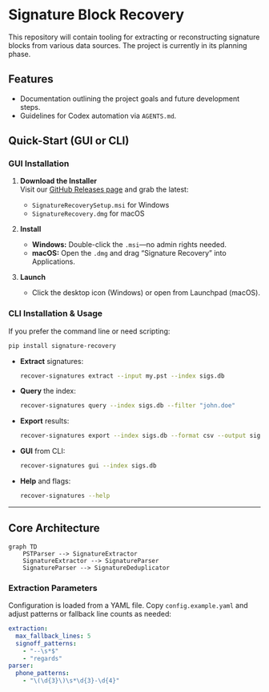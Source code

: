 # Signature Block Recovery

This repository will contain tooling for extracting or reconstructing signature blocks from various data sources. The project is currently in its planning phase.

## Features

- Documentation outlining the project goals and future development steps.
- Guidelines for Codex automation via `AGENTS.md`.

## Quick-Start (GUI or CLI)

### GUI Installation

1. **Download the Installer**  
   Visit our [GitHub Releases page](https://github.com/YourOrg/Signature-Block-Recovery/releases) and grab the latest:  
   - `SignatureRecoverySetup.msi` for Windows  
   - `SignatureRecovery.dmg` for macOS

2. **Install**  
   - **Windows:** Double-click the `.msi`—no admin rights needed.  
   - **macOS:** Open the `.dmg` and drag “Signature Recovery” into Applications.

3. **Launch**  
   - Click the desktop icon (Windows) or open from Launchpad (macOS).

### CLI Installation & Usage

If you prefer the command line or need scripting:

```bash
pip install signature-recovery
```

* **Extract** signatures:

  ```bash
  recover-signatures extract --input my.pst --index sigs.db
  ```
* **Query** the index:

  ```bash
  recover-signatures query --index sigs.db --filter "john.doe"
  ```
* **Export** results:

  ```bash
  recover-signatures export --index sigs.db --format csv --output signatures.csv
  ```
* **GUI** from CLI:

  ```bash
  recover-signatures gui --index sigs.db
  ```
* **Help** and flags:

  ```bash
  recover-signatures --help
  ```

---

## Core Architecture

```mermaid
graph TD
    PSTParser --> SignatureExtractor
    SignatureExtractor --> SignatureParser
    SignatureParser --> SignatureDeduplicator
```

### Extraction Parameters

Configuration is loaded from a YAML file. Copy `config.example.yaml` and adjust
patterns or fallback line counts as needed:

```yaml
extraction:
  max_fallback_lines: 5
  signoff_patterns:
    - "--\s*$"
    - "regards"
parser:
  phone_patterns:
    - "\(\d{3}\)\s*\d{3}-\d{4}"
```

